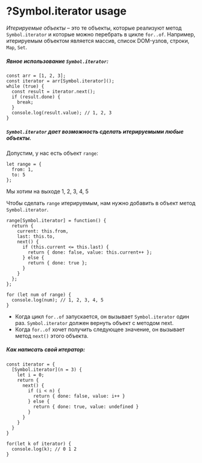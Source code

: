 # ?Symbol.iterator usage

_Итерируемые объекты_ – это те объекты, которые реализуют метод `Symbol.iterator` и которые можно перебрать в цикле `for..of`. Например, итерируемым объектом является массив, список DOM-узлов, строки, `Map`, `Set`.

##### Явное использование `Symbol.iterator`:

~~~
const arr = [1, 2, 3];
const iterator = arr[Symbol.iterator]();
while (true) {
  const result = iterator.next();
  if (result.done) {
    break;
  }
  console.log(result.value); // 1, 2, 3
}
~~~

##### `Symbol.iterator` дает возможность сделать итерируемыми любые объекты.

Допустим, у нас есть объект `range`:

~~~
let range = {
  from: 1,
  to: 5
};
~~~

Мы хотим на выходе 1, 2, 3, 4, 5

Чтобы сделать `range` итерируемым, нам нужно добавить в объект метод `Symbol.iterator`.

~~~
range[Symbol.iterator] = function() {
  return {
    current: this.from,
    last: this.to,
    next() {
      if (this.current <= this.last) {
        return { done: false, value: this.current++ };
      } else {
        return { done: true };
      }
    }
  };
};

for (let num of range) {
  console.log(num); // 1, 2, 3, 4, 5
}
~~~

* Когда цикл `for..of` запускается, он вызывает `Symbol.iterator` один раз. `Symbol.iterator` должен вернуть объект с методом next.
* Когда `for..of` хочет получить следующее значение, он вызывает метод `next()` этого объекта.

##### Как написать свой итератор:

~~~
const iterator = {
  [Symbol.iterator](n = 3) {
    let i = 0;
    return {
      next() {
        if (i < n) {
          return { done: false, value: i++ }
        } else {
          return { done: true, value: undefined }
        }
      }
    }
  }
}

for(let k of iterator) {
  console.log(k); // 0 1 2
}
~~~
